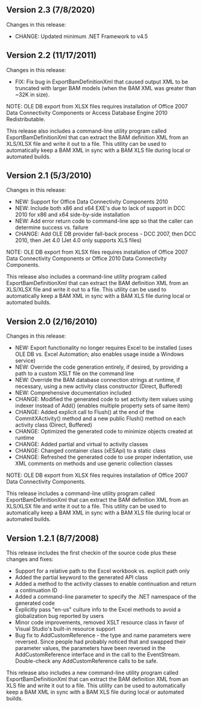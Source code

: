 ## Version 2.3 (7/8/2020)

Changes in this release:

* CHANGE: Updated minimum .NET Framework to v4.5

## Version 2.2 (11/17/2011)

Changes in this release:

* FIX: Fix bug in ExportBamDefinitionXml that caused output XML to be truncated with larger BAM models (when the BAM XML was greater than ~32K in size).

NOTE: OLE DB export from XLSX files requires installation of Office 2007 Data Connectivity Components or Access Database Engine 2010 Redistributable.

This release also includes a command-line utility program called ExportBamDefinitionXml that can extract the BAM definition XML from an XLS/XLSX file and write it out to a file. This utility can be used to automatically keep a BAM XML in sync with a BAM XLS file during local or automated builds.

## Version 2.1 (5/3/2010)

Changes in this release:

* NEW: Support for Office Data Connectivity Components 2010
* NEW: Include both x86 and x64 EXE's due to lack of support in DCC 2010 for x86 and x64 side-by-side installation
* NEW: Add error return code to command-line app so that the caller can determine success vs. failure
* CHANGE: Add OLE DB provider fall-back process - DCC 2007, then DCC 2010, then Jet 4.0 (Jet 4.0 only supports XLS files)

NOTE: OLE DB export from XLSX files requires installation of Office 2007 Data Connectivity Components or Office 2010 Data Connectivity Components.

This release also includes a command-line utility program called ExportBamDefinitionXml that can extract the BAM definition XML from an XLS/XLSX file and write it out to a file. This utility can be used to automatically keep a BAM XML in sync with a BAM XLS file during local or automated builds.

## Version 2.0 (2/16/2010)

Changes in this release:

* NEW: Export functionality no longer requires Excel to be installed (uses OLE DB vs. Excel Automation; also enables usage inside a Windows service)
* NEW: Override the code generation entirely, if desired, by providing a path to a custom XSLT file on the command line
* NEW: Override the BAM database connection strings at runtime, if necessary, using a new activity class constructor (Direct, Buffered)
* NEW: Comprehensive documentation included
* CHANGE: Modified the generated code to set activity item values using indexer instead of Add() (enables multiple property sets of same item)
* CHANGE: Added explicit call to Flush() at the end of the CommitXActivity() method and a new public Flush() method on each activity class (Direct, Buffered)
* CHANGE: Optimized the generated code to minimize objects created at runtime
* CHANGE: Added partial and virtual to activity classes
* CHANGE: Changed container class (xESApi) to a static class
* CHANGE: Refreshed the generated code to use proper indentation, use XML comments on methods and use generic collection classes

NOTE: OLE DB export from XLSX files requires installation of Office 2007 Data Connectivity Components.

This release includes a command-line utility program called ExportBamDefinitionXml that can extract the BAM definition XML from an XLS/XLSX file and write it out to a file. This utility can be used to automatically keep a BAM XML in sync with a BAM XLS file during local or automated builds.

## Version 1.2.1 (8/7/2008)

This release includes the first checkin of the source code plus these changes and fixes:

* Support for a relative path to the Excel workbook vs. explicit path only
* Added the partial keyword to the generated API class
* Added a method to the activity classes to enable continuation and return a continuation ID
* Added a command-line parameter to specify the .NET namespace of the generated code
* Explicitly pass "en-us" culture info to the Excel methods to avoid a globalization bug reported by users
* Minor code improvements, removed XSLT resource class in favor of Visual Studio's built-in resource support
* Bug fix to AddCustomReference - the type and name parameters were reversed. Since people had probably noticed that and swapped their parameter values, the parameters have been reversed in the AddCustomReference interface and in the call to the EventStream. Double-check any AddCustomReference calls to be safe.

This release also includes a new command-line utility program called ExportBamDefinitionXml that can extract the BAM definition XML from an XLS file and write it out to a file. This utility can be used to automatically keep a BAM XML in sync with a BAM XLS file during local or automated builds.
